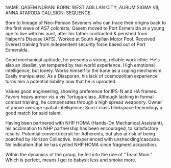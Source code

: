 NAME: QASEM NURANI
BORN: WEST AGILLAN CITY, AURUM SIGMA VII, ANNA ATARODA
CALLSIGN: SEQUENCE

Born to lineage of Neo-Persian Seveners who can trace their origins
back to the first wave of AS7 colonists, Qasem moved to Port Esmeralda at a
young age to live with his aunt, after his father contracted & perished
from Halpert's Disease (AFS). Worked at South Agillan Motor Pool.
Received Everest training from independent security force based out of
Port Esmeralda.

Good mechanical aptitude, he presents a strong, reliable work ethic. He's also an idealist, yet tempered by real
world experience. High emotional intelligence, but lonely. Works himself
to the bone as a coping mechanism. Easily manipulated. As a Diasporan, his lack
of cosmopolitan experience turns him a potential liability now that he is
uprooted.

Values good engineering, showing preference for IPS-N and HA frames.
Favors heavy armor vis a vis Tortuga-class. Although lacking in formal combat training, he compensates through a high spread weaponry. Owner of above average spatial
intelligence; Sunzi-class blinkspace technology a good match for said
talent.

Having been partnered with NHP HOMA (Hands-On Mechanical Assistant), his acclimation to
NHP partnership has been encouraged, to satisfactory results. Potential
convert/recruit for Adherents, but also at risk of being poached by Horizon
Collective. Inexperienced with unshackling/cascade. No indication that
he has cycled NHP HOMA since fragment acquisition.

Within the dynamics of the group, he fell into the role of "Team Mom." Which is perfect, means I get to babysit less and smoke more.